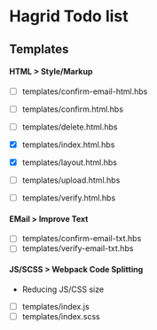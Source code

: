 Hagrid Todo list
====

## Templates

#### HTML > Style/Markup
- [ ] templates/confirm-email-html.hbs
- [ ] templates/confirm.html.hbs 
- [ ] templates/delete.html.hbs
- [x] templates/index.html.hbs
- [x] templates/layout.html.hbs
- [ ] templates/upload.html.hbs
- [ ] templates/verify.html.hbs


#### EMail > Improve Text
- [ ] templates/confirm-email-txt.hbs
- [ ] templates/verify-email-txt.hbs

#### JS/SCSS > Webpack Code Splitting
* Reducing JS/CSS size
- [ ] templates/index.js
- [ ] templates/index.scss
